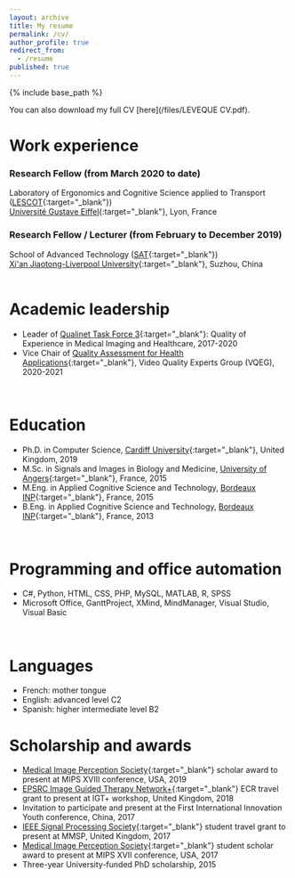 ```yaml
---
layout: archive
title: My resume
permalink: /cv/
author_profile: true
redirect_from:
  - /resume
published: true
---
```

{% include base_path %}

You can also download my full CV [here](/files/LEVEQUE CV.pdf).

Work experience
======
### Research Fellow (from March 2020 to date) <br />
Laboratory of Ergonomics and Cognitive Science applied to Transport ([LESCOT](https://lescot.univ-gustave-eiffel.fr/){:target="_blank"}) <br />
[Université Gustave Eiffel](https://www.univ-gustave-eiffel.fr/en/){:target="_blank"}, Lyon, France

### Research Fellow / Lecturer (from February to December 2019) <br />
School of Advanced Technology ([SAT](https://www.xjtlu.edu.cn/en/study/departments/school-of-advanced-technology/){:target="_blank"}) <br />
[Xi'an Jiaotong-Liverpool University](https://www.xjtlu.edu.cn/en/){:target="_blank"}, Suzhou, China  
<br />

Academic leadership
======
* Leader of [Qualinet Task Force 3](http://www.qualinet.eu/index.php?option=com_content&view=article&id=46&Itemid=53){:target="_blank"}: Quality of Experience in Medical Imaging and Healthcare, 2017-2020
* Vice Chair of [Quality Assessment for Health Applications](https://www.its.bldrdoc.gov/vqeg/projects/quality-assessment-for-health-applications-qah.aspx){:target="_blank"}, Video Quality Experts Group (VQEG), 2020-2021
<br />

Education
======
* Ph.D. in Computer Science, [Cardiff University](https://www.cardiff.ac.uk/){:target="_blank"}, United Kingdom, 2019
* M.Sc. in Signals and Images in Biology and Medicine, [University of Angers](https://www.univ-angers.fr/en/){:target="_blank"}, France, 2015
* M.Eng. in Applied Cognitive Science and Technology, [Bordeaux INP](https://ensc.bordeaux-inp.fr/fr){:target="_blank"}, France, 2015
* B.Eng. in Applied Cognitive Science and Technology, [Bordeaux INP](https://ensc.bordeaux-inp.fr/fr){:target="_blank"}, France, 2013
<br />

Programming and office automation
======
* C#, Python, HTML, CSS, PHP, MySQL, MATLAB, R, SPSS
* Microsoft Office, GanttProject, XMind, MindManager, Visual Studio, Visual Basic
<br />

Languages
======
* French: mother tongue
* English: advanced level C2
* Spanish: higher intermediate level B2

Scholarship and awards
=====
*	[Medical Image Perception Society](http://mips.synchrosystems.com/){:target="_blank"} scholar award to present at MIPS XVIII conference, USA, 2019
*	[EPSRC Image Guided Therapy Network+](https://gtr.ukri.org/projects?ref=EP%2FN027078%2F1){:target="_blank"} ECR travel grant to present at IGT+ workshop, United Kingdom, 2018
*	Invitation to participate and present at the First International Innovation Youth conference, China, 2017
*	[IEEE Signal Processing Society](https://signalprocessingsociety.org/){:target="_blank"} student travel grant to present at MMSP, United Kingdom, 2017
*	[Medical Image Perception Society](http://mips.synchrosystems.com/){:target="_blank"} student scholar award to present at MIPS XVII conference, USA, 2017
*	Three-year University-funded PhD scholarship, 2015
